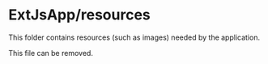 # ExtJsApp/resources

This folder contains resources (such as images) needed by the application. 

This file can be removed.

